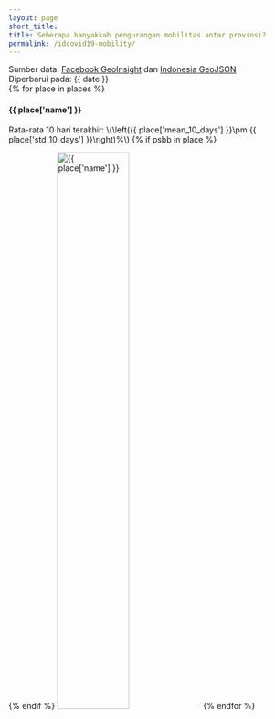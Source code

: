```yaml
---
layout: page
short_title:
title: Seberapa banyakkah pengurangan mobilitas antar provinsi?
permalink: /idcovid19-mobility/
---
```


Sumber data: [Facebook GeoInsight](https://www.facebook.com/geoinsights-portal/) dan [Indonesia GeoJSON](https://github.com/superpikar/indonesia-geojson) <br/>
Diperbarui pada: {{ date }}<br/>
{% for place in places %}
#### {{ place['name'] }}

Rata-rata 10 hari terakhir: \\(\left({{ place['mean_10_days'] }}\pm {{ place['std_10_days'] }}\right)\%\\)
{% if psbb in place %}

{% endif %}
<img title="{{ place['name'] }}" src="{{ '{{' }} site.baseurl {{ '}}' }}/assets/idcovid19-mobility/{{ place['fname'] }}" width="50%"/>
{% endfor %}
